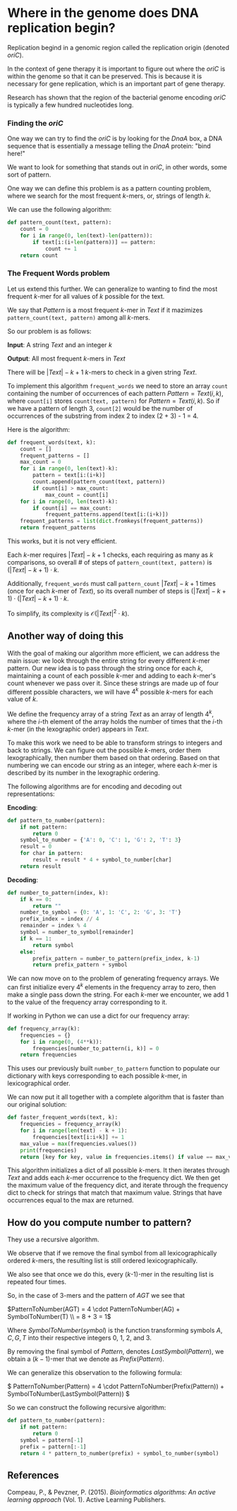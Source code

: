 # Where in the genome does DNA replication begin?

Replication begind in a genomic region called the replication origin (denoted $oriC$).

In the context of gene therapy it is important to figure out where the $oriC$ is within the genome so that it can be preserved. This is because it is necessary for gene replication, which is an important part of gene therapy.

Research has shown that the region of the bacterial genome encoding $oriC$ is typically a few hundred nucleotides long.

### Finding the $oriC$

One way we can try to find the $oriC$ is by looking for the $DnaA$ box, a DNA sequence that is essentially a message telling the $DnaA$ protein: "bind here!"

We want to look for something that stands out in $oriC$, in other words, some sort of pattern.

One way we can define this problem is as a pattern counting problem, where we search for the most frequent $k$-mers, or, strings of length $k$.

We can use the following algorithm:

```python
def pattern_count(text, pattern):
    count = 0
    for i in range(0, len(text)-len(pattern)):
        if text[i:(i+len(pattern))] == pattern:
            count += 1
    return count
```

### The Frequent Words problem

Let us extend this further. We can generalize to wanting to find the most frequent $k$-mer for all values of $k$ possible for the text.

We say that $Pattern$ is a most frequent $k$-mer in $Text$ if it mazimizes `pattern_count(text, pattern)` among all $k$-mers.

So our problem is as follows:

**Input**: A string $Text$ and an integer $k$

**Output**: All most frequent $k$-mers in $Text$

There will be $|Text|-k+1$ $k$-mers to check in a given string $Text$.

To implement this algorithm `frequent_words` we need to store an array `count` containing the number of occurrences of each pattern $Pattern = Text(i,k)$, where `count[i]` stores `count(text, pattern)` for $Pattern = Text(i,k)$. So if we have a pattern of length 3, `count[2]` would be the number of occurrences of the substring from index 2 to index (2 + 3) - 1 = 4.

Here is the algorithm:

```python
def frequent_words(text, k):
    count = []
    frequent_patterns = []
    max_count = 0
    for i in range(0, len(text)-k):
        pattern = text[i:(i+k)]
        count.append(pattern_count(text, pattern))
        if count[i] > max_count:
            max_count = count[i]
    for i in range(0, len(text)-k):
        if count[i] == max_count:
            frequent_patterns.append(text[i:(i+k)])
    frequent_patterns = list(dict.fromkeys(frequent_patterns))
    return frequent_patterns
```

This works, but it is not very efficient.

Each $k$-mer requires $|Text| - k + 1$ checks, each requiring as many as $k$ comparisons, so overall # of steps of `pattern_count(text, pattern)` is $(|Text| - k + 1) \cdot k$.

Additionally, `frequent_words` must call `pattern_count` $|Text| - k + 1$ times (once for each $k$-mer of $Text$), so its overall number of steps is $(|Text| - k + 1) \cdot (|Text| - k + 1) \cdot k$.

To simplify, its complexity is $\mathcal{O}(|Text|^2\cdot k)$.

## Another way of doing this

With the goal of making our algorithm more efficient, we can address the main issue: we look through the entire string for every different $k$-mer pattern. Our new idea is to pass through the string once for each $k$, maintaining a count of each possible $k$-mer and adding to each $k$-mer's count whenever we pass over it. Since these strings are made up of four different possible characters, we will have $4^k$ possible $k$-mers for each value of $k$.

We define the frequency array of a string $Text$ as an array of length $4^k$, where the $i$-th element of the array holds the number of times that the $i$-th $k$-mer (in the lexographic order) appears in $Text$.

To make this work we need to be able to transform strings to integers and back to strings. We can figure out the possible $k$-mers, order them lexographically, then number them based on that ordering. Based on that numbering we can encode our string as an integer, where each $k$-mer is described by its number in the lexographic ordering.

The following algorithms are for encoding and decoding out representations:

**Encoding**:

```python
def pattern_to_number(pattern):
    if not pattern:
        return 0
    symbol_to_number = {'A': 0, 'C': 1, 'G': 2, 'T': 3}
    result = 0
    for char in pattern:
        result = result * 4 + symbol_to_number[char]
    return result
```

**Decoding**:

```python
def number_to_pattern(index, k):
    if k == 0:
        return ""
    number_to_symbol = {0: 'A', 1: 'C', 2: 'G', 3: 'T'}
    prefix_index = index // 4
    remainder = index % 4
    symbol = number_to_symbol[remainder]
    if k == 1:
        return symbol
    else:
        prefix_pattern = number_to_pattern(prefix_index, k-1)
        return prefix_pattern + symbol
```

We can now move on to the problem of generating frequency arrays. We can first initialize every $4^k$ elements in the frequency array to zero, then make a single pass down the string. For each $k$-mer we encounter, we add 1 to the value of the frequency array corresponding to it.

If working in Python we can use a dict for our frequency array:

```python
def frequency_array(k):
    frequencies = {}
    for i in range(0, (4**k)):
        frequencies[number_to_pattern(i, k)] = 0
    return frequencies
```

This uses our previously built `number_to_pattern` function to populate our dictionary with keys corresponding to each possible $k$-mer, in lexicographical order.

We can now put it all together with a complete algorithm that is faster than our original solution:

```python
def faster_frequent_words(text, k):
    frequencies = frequency_array(k)
    for i in range(len(text) - k + 1):
        frequencies[text[i:i+k]] += 1
    max_value = max(frequencies.values())
    print(frequencies)
    return [key for key, value in frequencies.items() if value == max_value]
```

This algorithm initializes a dict of all possible $k$-mers. It then iterates through $Text$ and adds each $k$-mer occurrence to the frequency dict. We then get the maximum value of the frequency dict, and iterate through the frequency dict to check for strings that match that maximum value. Strings that have occurrences equal to the max are returned.

## How do you compute number to pattern?

They use a recursive algorithm.

We observe that if we remove the final symbol from all lexicographically ordered $k$-mers, the resulting list is still ordered lexicographically.

We also see that once we do this, every ($k$-1)-mer in the resulting list is repeated four times.

So, in the case of $3$-mers and the pattern of $AGT$ we see that

$PatternToNumber(AGT) = 4 \cdot PatternToNumber(AG) + SymbolToNumber(T) \\
 = 8 + 3 = 1$

Where $SymbolToNumber(symbol)$ is the function transforming symbols $A, C, G, T$ into their respective integers 0, 1, 2, and 3.

By removing the final symbol of $Pattern$, denotes $LastSymbol(Pattern)$, we obtain a $(k-1)$-mer that we denote as $Prefix(Pattern)$.

We can generalize this observation to the following formula:

$
PatternToNumber(Pattern) = 4 \cdot PatternToNumber(Prefix(Pattern)) + SymbolToNumber(LastSymbol(Pattern))
$

So we can construct the following recursive algorithm:

```python
def pattern_to_number(pattern):
    if not pattern:
        return 0
    symbol = pattern[-1]
    prefix = pattern[:-1]
    return 4 * pattern_to_number(prefix) + symbol_to_number(symbol)
```

## References

Compeau, P., & Pevzner, P. (2015). *Bioinformatics algorithms: An active learning approach* (Vol. 1). Active Learning Publishers.